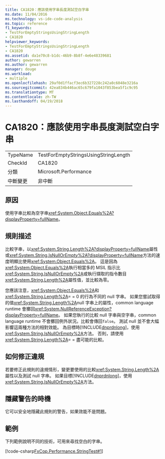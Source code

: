 ```yaml
---
title: CA1820：應該使用字串長度測試空白字串
ms.date: 11/04/2016
ms.technology: vs-ide-code-analysis
ms.topic: reference
f1_keywords:
- TestForEmptyStringsUsingStringLength
- CA1820
helpviewer_keywords:
- TestForEmptyStringsUsingStringLength
- CA1820
ms.assetid: da1e70c8-b1dc-46b9-8b8f-4e6e48339681
author: gewarren
ms.author: gewarren
manager: douge
ms.workload:
- multiple
ms.openlocfilehash: 29af0d1ffacf3ec6b327228c242a0c6048e3216a
ms.sourcegitcommit: 42ea834b446ac65c679fa1043f853bea5f1c9c95
ms.translationtype: MT
ms.contentlocale: zh-TW
ms.lasthandoff: 04/19/2018
---
```

# <a name="ca1820-test-for-empty-strings-using-string-length"></a>CA1820：應該使用字串長度測試空白字串
|||
|-|-|
|TypeName|TestForEmptyStringsUsingStringLength|
|CheckId|CA1820|
|分類|Microsoft.Performance|
|中斷變更|非中斷|

## <a name="cause"></a>原因
 使用字串比較為空字串<xref:System.Object.Equals%2A?displayProperty=fullName>。

## <a name="rule-description"></a>規則描述
 比較字串，以<xref:System.String.Length%2A?displayProperty=fullName>屬性或<xref:System.String.IsNullOrEmpty%2A?displayProperty=fullName>方法的速度明顯比使用<xref:System.Object.Equals%2A>。 這是因為<xref:System.Object.Equals%2A>執行相當多的 MSIL 指示比<xref:System.String.IsNullOrEmpty%2A>或執行擷取的指令數目<xref:System.String.Length%2A>屬性值，並比較為零。

 您應該注意，<xref:System.Object.Equals%2A>和<xref:System.String.Length%2A>= = 0 的行為不同的 null 字串。 如果您嘗試取得的值<xref:System.String.Length%2A>null 字串上的屬性，common language runtime 會擲回<xref:System.NullReferenceException?displayProperty=fullName>。 如果您執行的比較 null 字串與空字串，common language runtime 不會擲回例外狀況。比較會傳回`false`。 測試 null 並不會大幅影響這兩種方法的相對效能。 為目標時[!INCLUDE[dnprdnlong](../code-quality/includes/dnprdnlong_md.md)]，使用<xref:System.String.IsNullOrEmpty%2A>方法。 否則，請使用<xref:System.String.Length%2A>= = 盡可能的比較。

## <a name="how-to-fix-violations"></a>如何修正違規
 若要修正此規則的違規情形，變更要使用的比較<xref:System.String.Length%2A>屬性以及測試 null 字串。 如果目標[!INCLUDE[dnprdnlong](../code-quality/includes/dnprdnlong_md.md)]，使用<xref:System.String.IsNullOrEmpty%2A>方法。

## <a name="when-to-suppress-warnings"></a>隱藏警告的時機
 它可以安全地隱藏此規則的警告，如果效能不是問題。

## <a name="example"></a>範例
 下列範例說明不同的技術，可用來尋找空白的字串。

 [!code-csharp[FxCop.Performance.StringTest#1](../code-quality/codesnippet/CSharp/ca1820-test-for-empty-strings-using-string-length_1.cs)]